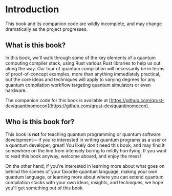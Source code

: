 # Introduction

<div class="warning">

This book and its companion code are wildly incomplete, and may change dramatically as the project progresses.

</div>

## What is this book?

In this book, we'll walk through some of the key elements of a quantum computing compiler stack, using Rust various Rust libraries to help us out along the way. Our tour of quantum compilation will necessarily be in terms of proof-of-concept examples, more than anything immediately practical, but the core ideas and techniques will apply to varying degrees for any quantum compilation workflow targeting quantum simulators or even hardware.

The companion code for this book is available at [https://github.com/qrust-dev/quantinomocon](https://github.com/qrust-dev/quantinomocon).

## Who is this book for?

This book is **not** for teaching quantum programming or quantum software development— if you're interested in writing quantum programs as a user or a quantum developer, great! You likely don't need this book, and may find it somewhere on the line from intensely boring to mildly horrifying. If you want to read this book anyway, welcome aboard, and enjoy the mess!

On the other hand, if you're interested in learning more about what goes on behind the scenes of your favorite quantum language, making your own quantum language, or learning more about where you can extend quantum compilation stacks with your own ideas, insights, and techniques, we hope you'll get something out of this book.
